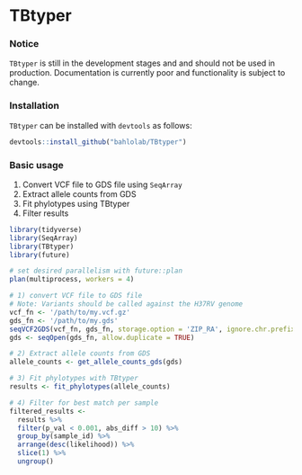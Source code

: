 # TBtyper

### **Notice**
`TBtyper` is still in the development stages and and should not be used in production. 
Documentation is currently poor and functionality is subject to change.

### Installation
`TBtyper` can be installed with `devtools` as follows:
```R 
devtools::install_github("bahlolab/TBtyper")
```
  
### Basic usage
1) Convert VCF file to GDS file using `SeqArray`
2) Extract allele counts from GDS
3) Fit phylotypes using TBtyper
4) Filter results
```R
library(tidyverse)
library(SeqArray)
library(TBtyper)
library(future)

# set desired parallelism with future::plan
plan(multiprocess, workers = 4)

# 1) convert VCF file to GDS file
# Note: Variants should be called against the H37RV genome
vcf_fn <- '/path/to/my.vcf.gz'
gds_fn <- '/path/to/my.gds'
seqVCF2GDS(vcf_fn, gds_fn, storage.option = 'ZIP_RA', ignore.chr.prefix = NA_character_)
gds <- seqOpen(gds_fn, allow.duplicate = TRUE)

# 2) Extract allele counts from GDS
allele_counts <- get_allele_counts_gds(gds)

# 3) Fit phylotypes with TBtyper
results <- fit_phylotypes(allele_counts)

# 4) Filter for best match per sample
filtered_results <- 
  results %>% 
  filter(p_val < 0.001, abs_diff > 10) %>%
  group_by(sample_id) %>%
  arrange(desc(likelihood)) %>%
  slice(1) %>%
  ungroup()

```
